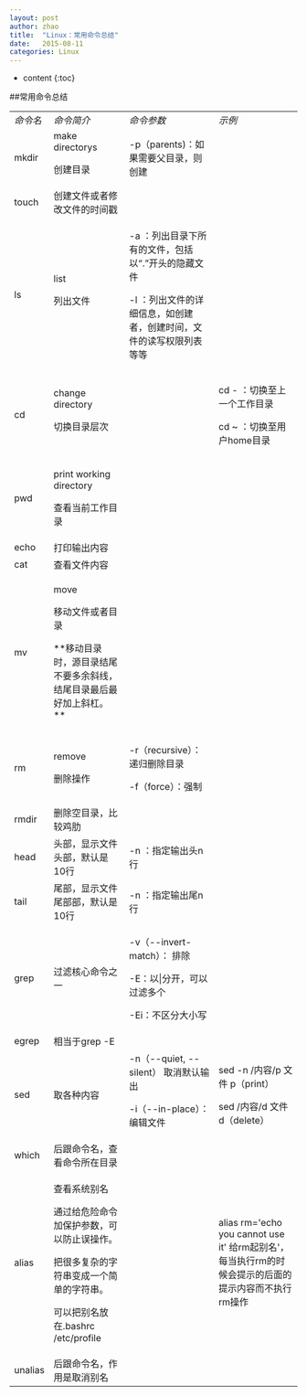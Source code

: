 ```yaml
---
layout: post
author: zhao
title:  "Linux：常用命令总结"
date:   2015-08-11
categories: Linux
---
```


* content
{:toc}

##常用命令总结
<table>
<tbody>
<tr>
<td><em>命令名</em></td>
<td><em>命令简介</em></td>
<td><em>命令参数</em></td>
<td><em>示例</em></td>
</tr>

<tr>
<td>mkdir</td>
<td>make directorys<p>创建目录</td>
<td> -p（parents)：如果需要父目录，则创建</td>
<td></td>
</tr>

<tr>
<td>touch</td>
<td>创建文件或者修改文件的时间戳</td>
<td></td>
<td></td>
</tr>

<tr>
<td>ls</td>
<td>list<p>列出文件</td>
<td><p>-a ：列出目录下所有的文件，包括以“.”开头的隐藏文件<p>-l ：列出文件的详细信息，如创建者，创建时间，文件的读写权限列表等等</td>
<td></td>
</tr>

<tr>
<td>cd</td>
<td>change directory<p>切换目录层次</td>
<td></td>
<td><p>cd - ：切换至上一个工作目录<p>cd ~ ：切换至用户home目录</td>
</tr>

<tr>
<td>pwd</td>
<td><p>print working directory<p>查看当前工作目录</td>
<td></td>
<td></td>
</tr>

<tr> 
<td>echo</td>  
<td>打印输出内容</td>  
<td></td>
<td></td>
</tr>

<tr> 
<td>cat</td>  
<td>查看文件内容</td>  
<td></td>
<td></td>
</tr>

<tr> 
<td>mv</td>  
<td><p>move<p>移动文件或者目录<p>**移动目录时，源目录结尾不要多余斜线，结尾目录最后最好加上斜杠。**</td>  
<td></td>
<td></td>
</tr>

<tr> 
<td>rm</td>  
<td><p>remove<p>删除操作</td>  
<td><p>-r（recursive）：递归删除目录 <p>-f（force）：强制</td>
<td></td>
</tr>

<tr> 
<td>rmdir</td>  
<td>删除空目录，比较鸡肋</td>  
<td></td>
<td></td>
</tr>

<tr> 
<td>head</td>  
<td>头部，显示文件头部，默认是10行</td>  
<td>-n ：指定输出头n行</td>
<td></td>
</tr>

<tr> 
<td>tail</td>  
<td>尾部，显示文件尾部部，默认是10行</td>  
<td>-n ：指定输出尾n行</td>
<td></td>
</tr>

<tr> 
<td>grep</td>  
<td>过滤核心命令之一</td>  
<td><p>-v（--invert-match）： 排除 <p> -E：以|分开，可以过滤多个 <p>-Ei：不区分大小写</td>
<td></td>
</tr>

<tr> 
<td>egrep</td>  
<td>相当于grep -E</td>  
<td></td>
<td></td>
</tr>

<tr> 
<td>sed</td>  
<td>取各种内容</td>  
<td> -n（--quiet, --silent） 取消默认输出 <p> -i（--in-place）： 编辑文件</td>
<td><p>sed -n /内容/p 文件    p（print）<p>sed /内容/d 文件    d（delete）</td>
</tr>

<tr> 
<td>which</td>  
<td>后跟命令名，查看命令所在目录</td>  
<td></td>
<td></td>
</tr>

<tr> 
<td>alias</td>  
<td><p>查看系统别名<p>通过给危险命令加保护参数，可以防止误操作。<p>把很多复杂的字符串变成一个简单的字符串。<p>可以把别名放在.bashrc /etc/profile</td>  
<td></td>
<td>alias rm='echo you cannot use it' 给rm起别名'，每当执行rm的时候会提示的后面的提示内容而不执行rm操作</td>
</tr>

<tr> 
<td>unalias</td>  
<td>后跟命令名，作用是取消别名</td>  
<td></td>
<td></td>
</tr>

</tbody>
</table>